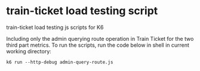 # train-ticket load testing script
train-ticket load testing js scripts for K6

Including only the admin querying route operation in Train Ticket for the two third part metrics. To run the scripts, run the code below in shell in current working directory:

```shell
k6 run --http-debug admin-query-route.js
```

